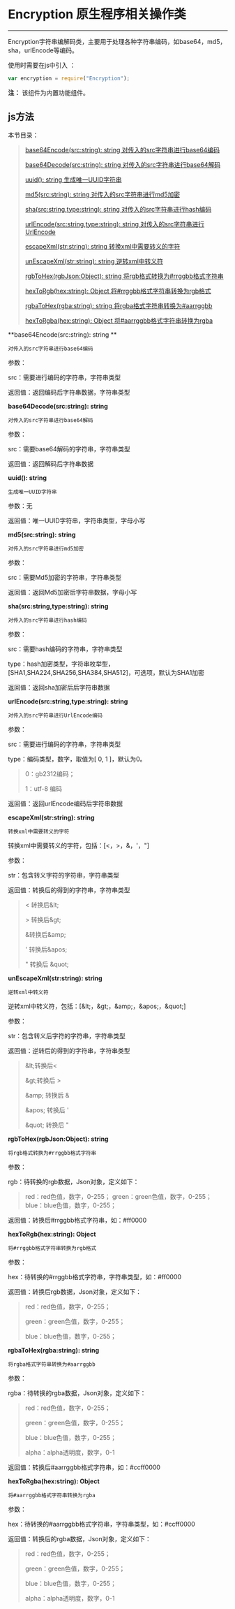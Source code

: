 # Encryption 原生程序相关操作类

----------

Encryption字符串编解码类，主要用于处理各种字符串编码，如base64，md5，sha，urlEncode等编码。


使用时需要在js中引入 ：

```javascript
var encryption = require("Encryption"); 
```

**注：** 该组件为内置功能组件。

<h2 id="cid_1">js方法</h2>  

本节目录：

>[ base64Encode(src:string): string  对传入的src字符串进行base64编码 ](#ff_0)
> 
> [ base64Decode(src:string): string  对传入的src字符串进行base64解码 ](#ff_1)
>
>[ uuid(): string   生成唯一UUID字符串  ](#ff_2)
>
> [md5(src:string): string  对传入的src字符串进行md5加密 ](#ff_3)
> 
> [sha(src:string,type:string): string   对传入的src字符串进行hash编码  ](#ff_4)
> 
>[ urlEncode(src:string,type:string): string   对传入的src字符串进行UrlEncode  ](#ff_5)
>
>[ escapeXml(str:string): string  转换xml中需要转义的字符  ](#ff_6)
>
>[ unEscapeXml(str:string): string  逆转xml中转义符  ](#ff_7)
>
>[ rgbToHex(rgbJson:Object): string  将rgb格式转换为#rrggbb格式字符串  ](#ff_8)
>
>[ hexToRgb(hex:string): Object   将#rrggbb格式字符串转换为rgb格式  ](#ff_9)
> 
> [rgbaToHex(rgba:string): string   将rgba格式字符串转换为#aarrggbb  ](#ff_10)
> 
> [hexToRgba(hex:string): Object  将#aarrggbb格式字符串转换为rgba](#ff_11)  





<span id="ff_0">**base64Encode(src:string): string **</span>  

<code>对传入的src字符串进行base64编码</code>  

参数：  

src：需要进行编码的字符串，字符串类型  

返回值：返回编码后字符串数据，字符串类型



<span id="ff_1">**base64Decode(src:string): string**</span>  

<code>对传入的src字符串进行base64解码</code>

参数：  

src：需要base64解码的字符串，字符串类型  

返回值：返回解码后字符串数据



<span id="ff_2">**uuid(): string**</span>  

<code>生成唯一UUID字符串</code>   

参数：无  

返回值：唯一UUID字符串，字符串类型，字母小写






<span id="ff_3">**md5(src:string): string**</span>  

<code>对传入的src字符串进行md5加密</code>  

参数：  

src：需要Md5加密的字符串，字符串类型  

返回值：返回Md5加密后字符串数据，字母小写



<span id="ff_4">**sha(src:string,type:string): string**</span>  

<code>对传入的src字符串进行hash编码</code> 


参数：  

src：需要hash编码的字符串，字符串类型  

type：hash加密类型，字符串枚举型，[SHA1,SHA224,SHA256,SHA384,SHA512]，可选项，默认为SHA1加密

返回值：返回sha加密后后字符串数据



<span id="ff_5">**urlEncode(src:string,type:string): string**</span>  

<code>对传入的src字符串进行UrlEncode编码</code> 

参数：  

src：需要进行编码的字符串，字符串类型  

type：编码类型，数字，取值为[ 0, 1 ]，默认为0。

> 0：gb2312编码；
> 
> 1：utf-8 编码  

返回值：返回urlEncode编码后字符串数据


<span id="ff_6">**escapeXml(str:string): string**</span>  

<code>转换xml中需要转义的字符</code>   

转换xml中需要转义的字符，包括：[<，>，&，'，"]

参数：  

str：包含转义字符的字符串，字符串类型   

返回值：转换后的得到的字符串，字符串类型

> &lt; 转换后&amp;lt;
> 
> &gt; 转换后&amp;gt;
> 
> &amp;转换后&amp;amp;
> 
> &apos; 转换后&amp;apos;
> 
> &quot; 转换后 &amp;quot;


<span id="ff_7">**unEscapeXml(str:string): string**</span>  

<code>逆转xml中转义符</code>   


逆转xml中转义符，包括：[&amp;lt;，&amp;gt;，&amp;amp;，&amp;apos;，&amp;quot;]  

参数：  

str：包含转义后字符的字符串，字符串类型   

返回值：逆转后的得到的字符串，字符串类型  

> &amp;lt;转换后<
> 
> &amp;gt;转换后 >
> 
> &amp;amp; 转换后 &
> 
> &amp;apos; 转换后 '
> 
> &amp;quot; 转换后 "


<span id="ff_8">**rgbToHex(rgbJson:Object): string**</span>  

<code>将rgb格式转换为#rrggbb格式字符串</code>    

参数：  

rgb：待转换的rgb数据，Json对象，定义如下：

> red：red色值，数字，0-255；
> green：green色值，数字，0-255；
> blue：blue色值，数字，0-255；

返回值：转换后#rrggbb格式字符串，如：#ff0000


<span id="ff_9">**hexToRgb(hex:string): Object**</span>  

<code>将#rrggbb格式字符串转换为rgb格式</code>  

参数： 

hex：待转换的#rrggbb格式字符串，字符串类型，如：#ff0000  

返回值：转换后rgb数据，Json对象，定义如下：  

> red：red色值，数字，0-255；
> 
> green：green色值，数字，0-255；
> 
> blue：blue色值，数字，0-255；


<span id="ff_10">**rgbaToHex(rgba:string): string**</span>  

<code>将rgba格式字符串转换为#aarrggbb</code>   

参数：  

rgba：待转换的rgba数据，Json对象，定义如下：  

> red：red色值，数字，0-255；
> 
> green：green色值，数字，0-255；
> 
> blue：blue色值，数字，0-255；
> 
> alpha：alpha透明度，数字，0-1
   
返回值：转换后#aarrggbb格式字符串，如：#ccff0000


<span id="ff_11">**hexToRgba(hex:string): Object**</span>  

<code>将#aarrggbb格式字符串转换为rgba</code>   

参数：  

hex：待转换的#aarrggbb格式字符串，字符串类型，如：#ccff0000  

返回值：转换后的rgba数据，Json对象，定义如下：  

> red：red色值，数字，0-255；
> 
> green：green色值，数字，0-255；
> 
> blue：blue色值，数字，0-255；
> 
> alpha：alpha透明度，数字，0-1

